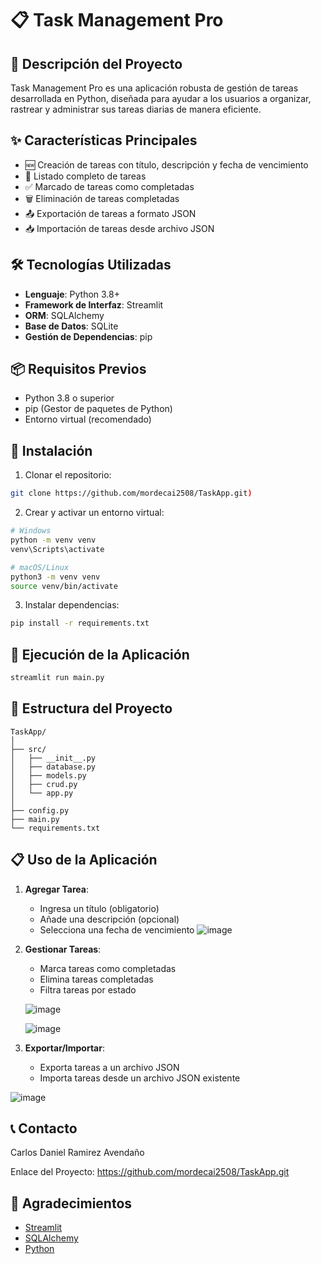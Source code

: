 # 📋 Task Management Pro

## 🚀 Descripción del Proyecto

Task Management Pro es una aplicación robusta de gestión de tareas desarrollada en Python, diseñada para ayudar a los usuarios a organizar, rastrear y administrar sus tareas diarias de manera eficiente.

## ✨ Características Principales

- 🆕 Creación de tareas con título, descripción y fecha de vencimiento
- 📝 Listado completo de tareas
- ✅ Marcado de tareas como completadas
- 🗑️ Eliminación de tareas completadas
- 📤 Exportación de tareas a formato JSON
- 📥 Importación de tareas desde archivo JSON

## 🛠️ Tecnologías Utilizadas

- **Lenguaje**: Python 3.8+
- **Framework de Interfaz**: Streamlit
- **ORM**: SQLAlchemy
- **Base de Datos**: SQLite
- **Gestión de Dependencias**: pip

## 📦 Requisitos Previos

- Python 3.8 o superior
- pip (Gestor de paquetes de Python)
- Entorno virtual (recomendado)

## 🔧 Instalación

1. Clonar el repositorio:
```bash
git clone https://github.com/mordecai2508/TaskApp.git)
```

2. Crear y activar un entorno virtual:
```bash
# Windows
python -m venv venv
venv\Scripts\activate

# macOS/Linux
python3 -m venv venv
source venv/bin/activate
```

3. Instalar dependencias:
```bash
pip install -r requirements.txt
```

## 🚀 Ejecución de la Aplicación

```bash
streamlit run main.py
```

## 📂 Estructura del Proyecto

```
TaskApp/
│
├── src/                  
│   ├── __init__.py       
│   ├── database.py       
│   ├── models.py         
│   ├── crud.py           
│   └── app.py            
│
├── config.py             
├── main.py               
└── requirements.txt      
```

## 📋 Uso de la Aplicación

1. **Agregar Tarea**:
   - Ingresa un título (obligatorio)
   - Añade una descripción (opcional)
   - Selecciona una fecha de vencimiento
     ![image](https://github.com/user-attachments/assets/9ac7d8ae-c796-4b92-a94b-2381dc97419c)



2. **Gestionar Tareas**:
   - Marca tareas como completadas
   - Elimina tareas completadas
   - Filtra tareas por estado

   ![image](https://github.com/user-attachments/assets/369f69d9-7d74-4052-adb3-9fdef0e73ece)

   ![image](https://github.com/user-attachments/assets/a6d6db97-0107-40b7-bd30-f926c3318ccb)



4. **Exportar/Importar**:
   - Exporta tareas a un archivo JSON
   - Importa tareas desde un archivo JSON existente

![image](https://github.com/user-attachments/assets/0ce5a937-2b39-4a6e-9215-472ad91ce9bf)


## 📞 Contacto

Carlos Daniel Ramirez Avendaño 

Enlace del Proyecto: https://github.com/mordecai2508/TaskApp.git

## 🙏 Agradecimientos

- [Streamlit](https://streamlit.io/)
- [SQLAlchemy](https://www.sqlalchemy.org/)
- [Python](https://www.python.org/)
